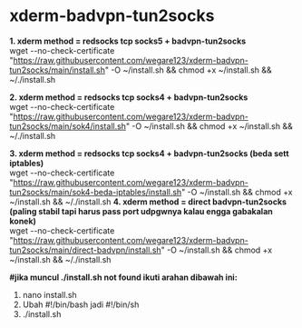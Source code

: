 # xderm-badvpn-tun2socks
**1. xderm method = redsocks tcp socks5 + badvpn-tun2socks**
<br>
wget --no-check-certificate "https://raw.githubusercontent.com/wegare123/xderm-badvpn-tun2socks/main/install.sh" -O ~/install.sh && chmod +x ~/install.sh && ~/./install.sh

**2. xderm method = redsocks tcp socks4 + badvpn-tun2socks**
<br>
wget --no-check-certificate "https://raw.githubusercontent.com/wegare123/xderm-badvpn-tun2socks/main/sok4/install.sh" -O ~/install.sh && chmod +x ~/install.sh && ~/./install.sh

**3. xderm method = redsocks tcp socks4 + badvpn-tun2socks (beda sett iptables)**
<br>
wget --no-check-certificate "https://raw.githubusercontent.com/wegare123/xderm-badvpn-tun2socks/main/sok4-beda-iptables/install.sh" -O ~/install.sh && chmod +x ~/install.sh && ~/./install.sh
**4. xderm method = direct badvpn-tun2socks (paling stabil tapi harus pass port udpgwnya kalau engga gabakalan konek)**
<br>
wget --no-check-certificate "https://raw.githubusercontent.com/wegare123/xderm-badvpn-tun2socks/main/direct-badvpn/install.sh" -O ~/install.sh && chmod +x ~/install.sh && ~/./install.sh

**#jika muncul ./install.sh not found ikuti arahan dibawah ini:**
<br>
1. nano install.sh
2. Ubah #!/bin/bash jadi #!/bin/sh
3. ./install.sh
